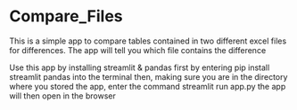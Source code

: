 # Compare_Files

This is a simple app to compare tables contained in two different excel files for differences.
The app will tell you which file contains the difference

Use this app by installing streamlit & pandas first by entering pip install streamlit pandas into the terminal
then, making sure you are in the directory where you stored the app, enter the command streamlit run app.py
the app will then open in the browser
